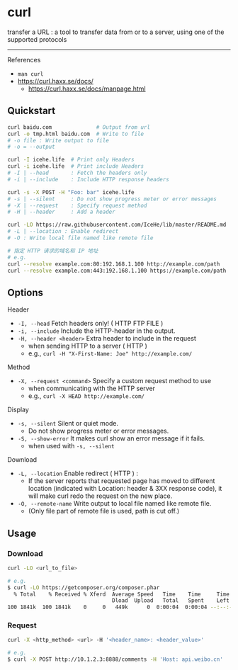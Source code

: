 # curl

transfer a URL : a tool to transfer data from or to a server, using one of the supported protocols

---

References

-   `man curl`
-   https://curl.haxx.se/docs/
    -   https://curl.haxx.se/docs/manpage.html

## Quickstart

```bash
curl baidu.com              # Output from url
curl -o tmp.html baidu.com  # Write to file
# -o file : Write output to file
# -o = --output

curl -I icehe.life  # Print only Headers
curl -i icehe.life  # Print include Headers
# -I | --head       : Fetch the headers only
# -i | --include    : Include HTTP response headers

curl -s -X POST -H "Foo: bar" icehe.life
# -s | --silent     : Do not show progress meter or error messages
# -X | --request    : Specify request method
# -H | --header     : Add a header

curl -LO https://raw.githubusercontent.com/IceHe/lib/master/README.md
# -L | --location : Enable redirect
# -O : Write local file named like remote file

# 指定 HTTP 请求的域名和 IP 地址
# e.g.
curl --resolve example.com:80:192.168.1.100 http://example.com/path
curl --resolve example.com:443:192.168.1.100 https://example.com/path
```

## Options

Header

-   `-I, --head` Fetch headers only! ( HTTP FTP FILE )
-   `-i, --include` Include the HTTP-header in the output.
-   `-H, --header <header>` Extra header to include in the request
    -   when sending HTTP to a server ( HTTP )
    -   e.g., `curl -H "X-First-Name: Joe" http://example.com/`

Method

-   `-X, --request <command>` Specify a custom request method to use
    -   when communicating with the HTTP server
    -   e.g., `curl -X HEAD http://example.com/`

Display

-   `-s, --silent` Silent or quiet mode.
    -   Do not show progress meter or error messages.
-   `-S, --show-error` It makes curl show an error message if it fails.
    -   when used with `-s, --silent`

Download

-   `-L, --location` Enable redirect ( HTTP ) :
    -   If the server reports that requested page has moved to different location (indicated with Location: header & 3XX response code), it will make curl redo the request on the new place.
-   `-O, --remote-name` Write output to local file named like remote file.
    -   (Only file part of remote file is used, path is cut off.)

## Usage

### Download

```bash
curl -LO <url_to_file>

# e.g.
$ curl -LO https://getcomposer.org/composer.phar
  % Total    % Received % Xferd  Average Speed   Time    Time     Time  Current
                                 Dload  Upload   Total   Spent    Left  Speed
100 1841k  100 1841k    0     0   449k      0  0:00:04  0:00:04 --:--:--  449k
```

### Request

```bash
curl -X <http_method> <url> -H '<header_name>: <header_value>'

# e.g.
$ curl -X POST http://10.1.2.3:8888/comments -H 'Host: api.weibo.cn'
```
